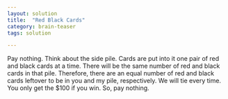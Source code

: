 ```yaml
---
layout: solution
title:  "Red Black Cards"
category: brain-teaser
tags: solution

---
```


Pay nothing.  Think about the side pile.  Cards are put into it one pair of red and black cards at a time.  There will be the same number of red and black cards in that pile.  Therefore, there are an equal number of red and black cards leftover to be in you and my pile, respectively.  We will tie every time.  You only get the $100 if you win.  So, pay nothing.
